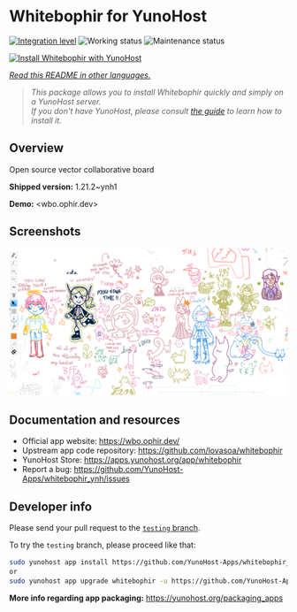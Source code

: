 <!--
N.B.: This README was automatically generated by <https://github.com/YunoHost/apps/tree/master/tools/readme_generator>
It shall NOT be edited by hand.
-->

# Whitebophir for YunoHost

[![Integration level](https://dash.yunohost.org/integration/whitebophir.svg)](https://ci-apps.yunohost.org/ci/apps/whitebophir/) ![Working status](https://ci-apps.yunohost.org/ci/badges/whitebophir.status.svg) ![Maintenance status](https://ci-apps.yunohost.org/ci/badges/whitebophir.maintain.svg)

[![Install Whitebophir with YunoHost](https://install-app.yunohost.org/install-with-yunohost.svg)](https://install-app.yunohost.org/?app=whitebophir)

*[Read this README in other languages.](./ALL_README.md)*

> *This package allows you to install Whitebophir quickly and simply on a YunoHost server.*  
> *If you don't have YunoHost, please consult [the guide](https://yunohost.org/install) to learn how to install it.*

## Overview

Open source vector collaborative board

**Shipped version:** 1.21.2~ynh1

**Demo:** <wbo.ophir.dev>

## Screenshots

![Screenshot of Whitebophir](./doc/screenshots/screenshots.png)

## Documentation and resources

- Official app website: <https://wbo.ophir.dev/>
- Upstream app code repository: <https://github.com/lovasoa/whitebophir>
- YunoHost Store: <https://apps.yunohost.org/app/whitebophir>
- Report a bug: <https://github.com/YunoHost-Apps/whitebophir_ynh/issues>

## Developer info

Please send your pull request to the [`testing` branch](https://github.com/YunoHost-Apps/whitebophir_ynh/tree/testing).

To try the `testing` branch, please proceed like that:

```bash
sudo yunohost app install https://github.com/YunoHost-Apps/whitebophir_ynh/tree/testing --debug
or
sudo yunohost app upgrade whitebophir -u https://github.com/YunoHost-Apps/whitebophir_ynh/tree/testing --debug
```

**More info regarding app packaging:** <https://yunohost.org/packaging_apps>
